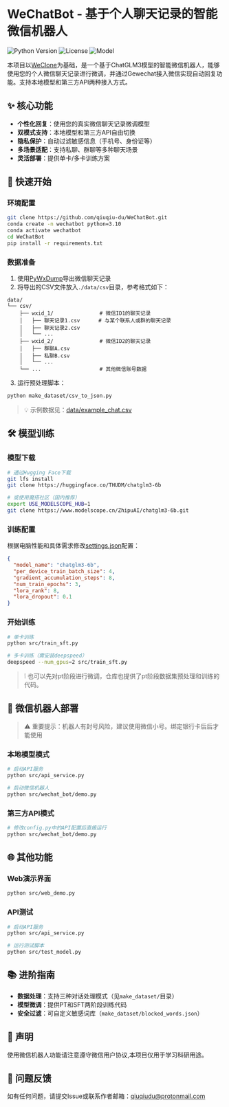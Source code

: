 # WeChatBot - 基于个人聊天记录的智能微信机器人

![Python Version](https://img.shields.io/badge/python-3.10%2B-blue)
![License](https://img.shields.io/badge/license-MIT-green)
![Model](https://img.shields.io/badge/model-ChatGLM3-ff69b4)

本项目以[WeClone](https://github.com/xming521/WeClone)为基础，是一个基于ChatGLM3模型的智能微信机器人，能够使用您的个人微信聊天记录进行微调，并通过Gewechat接入微信实现自动回复功能。支持本地模型和第三方API两种接入方式。

## ✨ 核心功能

- **个性化回复**：使用您的真实微信聊天记录微调模型
- **双模式支持**：本地模型和第三方API自由切换
- **隐私保护**：自动过滤敏感信息（手机号、身份证等）
- **多场景适配**：支持私聊、群聊等多种聊天场景
- **灵活部署**：提供单卡/多卡训练方案

## 🚀 快速开始

### 环境配置

```bash
git clone https://github.com/qiuqiu-du/WeChatBot.git
conda create -n wechatbot python=3.10
conda activate wechatbot
cd WeChatBot
pip install -r requirements.txt
```

### 数据准备

1. 使用[PyWxDump](https://github.com/xaoyaoo/PyWxDump)导出微信聊天记录
2. 将导出的CSV文件放入`./data/csv`目录，参考格式如下：

```plaintext
data/
└── csv/
    ├── wxid_1/               # 微信ID1的聊天记录
    │   ├── 聊天记录1.csv      # 与某个联系人或群的聊天记录
    │   ├── 聊天记录2.csv
    │   └── ...
    ├── wxid_2/               # 微信ID2的聊天记录
    │   ├── 群聊A.csv
    │   ├── 私聊B.csv
    │   └── ...
    └── ...                   # 其他微信账号数据
```


3. 运行预处理脚本：

```bash
python make_dataset/csv_to_json.py
```

> 💡 示例数据见：[data/example_chat.csv](data/example_chat.csv)

## 🛠 模型训练

### 模型下载

```bash
# 通过Hugging Face下载
git lfs install
git clone https://huggingface.co/THUDM/chatglm3-6b

# 或使用魔搭社区（国内推荐）
export USE_MODELSCOPE_HUB=1
git clone https://www.modelscope.cn/ZhipuAI/chatglm3-6b.git
```

### 训练配置

根据电脑性能和具体需求修改[settings.json](settings.json)配置：

```json
{
  "model_name": "chatglm3-6b",
  "per_device_train_batch_size": 4,
  "gradient_accumulation_steps": 8,
  "num_train_epochs": 3,
  "lora_rank": 8,
  "lora_dropout": 0.1
}
```

### 开始训练

```bash
# 单卡训练
python src/train_sft.py

# 多卡训练（需安装deepspeed）
deepspeed --num_gpus=2 src/train_sft.py
```

> ❕ 也可以先对pt阶段进行微调，仓库也提供了pt阶段数据集预处理和训练的代码。

## 🤖 微信机器人部署

> ⚠️ 重要提示：机器人有封号风险，建议使用微信小号。绑定银行卡后后才能使用

### 本地模型模式

```bash
# 启动API服务
python src/api_service.py

# 启动微信机器人
python src/wechat_bot/demo.py
```

### 第三方API模式

```bash
# 修改config.py中的API配置后直接运行
python src/wechat_bot/demo.py
```

## 🌐 其他功能

### Web演示界面

```bash
python src/web_demo.py
```

### API测试

```bash
# 启动API服务
python src/api_service.py

# 运行测试脚本
python src/test_model.py
```

## 📚 进阶指南

- **数据处理**：支持三种对话处理模式（见`make_dataset/`目录）
- **模型微调**：提供PT和SFT两阶段训练代码
- **安全过滤**：可自定义敏感词库（`make_dataset/blocked_words.json`）

## 📜 声明

使用微信机器人功能请注意遵守微信用户协议,本项目仅用于学习科研用途。

## 💬 问题反馈

如有任何问题，请提交Issue或联系作者邮箱：[qiuqiudu@protonmail.com](mailto:qiuqiudu@protonmail.com)